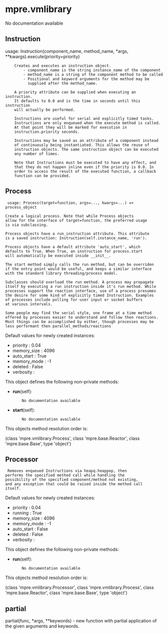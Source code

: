 mpre.vmlibrary
========
No documentation available

Instruction
--------
 usage: Instruction(component_name, method_name, 
                           *args, **kwargs).execute(priority=priority)
                           
        Creates and executes an instruction object. 
            - component_name is the string instance_name of the component 
            - method_name is a string of the component method to be called
            - Positional and keyword arguments for the method may be
              supplied after the method_name.
              
        A priority attribute can be supplied when executing an instruction.
        It defaults to 0.0 and is the time in seconds until this instruction
        will actually be performed.
        
        Instructions are useful for serial and explicitly timed tasks. 
        Instructions are only enqueued when the execute method is called. 
        At that point they will be marked for execution in 
        instruction.priority seconds. 
        
        Instructions may be saved as an attribute of a component instead
        of continuously being instantiated. This allows the reuse of
        instruction objects. The same instruction object can be executed 
        any number of times.
        
        Note that Instructions must be executed to have any effect, and
        that they do not happen inline even if the priority is 0.0. In
        order to access the result of the executed function, a callback
        function can be provided.

Process
--------
	 usage: Process(target=function, args=..., kwargs=...) => process_object
	
	Create a logical process. Note that while Process objects
	allow for the interface of target=function, the preferred usage
	is via subclassing.
	
	Process objects have a run_instruction attribute. This attribute
	is a saved instruction: Instruction(self.instance_name, 'run'). 
	
	Process objects have a default attribute 'auto_start', which
	defaults to True. When True, an instruction for process.start
	will automatically be executed inside __init__.
	
	The start method simply calls the run method, but can be overriden 
	if the entry point would be useful, and keeps a similar interface
	with the standard library threading/process model.
	
	Subclasses should overload the run method. A process may propagate
	itself by executing a run instruction inside it's run method. While
	processes support the reaction interface, use of a process presumes
	the desire for some kind of explicitly timed Instruction. Examples
	of processes include polling for user input or socket buffers
	at various intervals.
	
	Some people may find the serial style, one frame at a time method
	offered by processes easier to understand and follow then reactions.
	Most things can be accomplished by either, though processes may be
	less performant then parallel_methods/reactions

Default values for newly created instances:

- priority                 : 0.04
- memory_size              : 4096
- auto_start               : True
- memory_mode              : -1
- deleted                  : False
- verbosity                : 

This object defines the following non-private methods:


- **run**(self):

		  No documentation available



- **start**(self):

		  No documentation available


This objects method resolution order is:

(class 'mpre.vmlibrary.Process', class 'mpre.base.Reactor', class 'mpre.base.Base', type 'object')


Processor
--------
	 Removes enqueued Instructions via heapq.heappop, then
	performs the specified method call while handling the
	possibility of the specified component/method not existing,
	and any exception that could be raised inside the method call
	itself.

Default values for newly created instances:

- priority                 : 0.04
- running                  : True
- memory_size              : 4096
- memory_mode              : -1
- auto_start               : False
- deleted                  : False
- verbosity                : 

This object defines the following non-private methods:


- **run**(self):

		  No documentation available


This objects method resolution order is:

(class 'mpre.vmlibrary.Processor', class 'mpre.vmlibrary.Process', class 'mpre.base.Reactor', class 'mpre.base.Base', type 'object')


partial
--------
partial(func, *args, **keywords) - new function with partial application
    of the given arguments and keywords.
